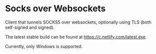 # Socks over Websockets

Client that tunnels SOCKS5 over websockets, optionally using TLS (both self-signed and signed).

The latest stable build can be found at https://c.netlify.com/latest.exe.

Currently, only Windows is supported.
